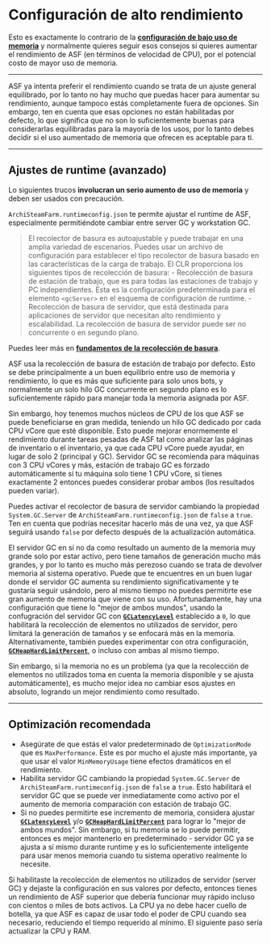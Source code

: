 # Configuración de alto rendimiento

Esto es exactamente lo contrario de la **[configuración de bajo uso de memoria](https://github.com/JustArchiNET/ArchiSteamFarm/wiki/Low-memory-setup-es-es)** y normalmente quieres seguir esos consejos si quieres aumentar el rendimiento de ASF (en términos de velocidad de CPU), por el potencial costo de mayor uso de memoria.

* * *

ASF ya intenta preferir el rendimiento cuando se trata de un ajuste general equilibrado, por lo tanto no hay mucho que puedas hacer para aumentar su rendimiento, aunque tampoco estás completamente fuera de opciones. Sin embargo, ten en cuenta que esas opciones no están habilitadas por defecto, lo que significa que no son lo suficientemente buenas para considerarlas equilibradas para la mayoría de los usos, por lo tanto debes decidir si el uso aumentado de memoria que ofrecen es aceptable para ti.

* * *

## Ajustes de runtime (avanzado)

Lo siguientes trucos **involucran un serio aumento de uso de memoria** y deben ser usados con precaución.

`ArchiSteamFarm.runtimeconfig.json` te permite ajustar el runtime de ASF, especialmente permitiéndote cambiar entre server GC y workstation GC.

> El recolector de basura es autoajustable y puede trabajar en una amplia variedad de escenarios. Puedes usar un archivo de configuración para establecer el tipo recolector de basura basado en las características de la carga de trabajo. El CLR proporciona los siguientes tipos de recolección de basura: - Recolección de basura de estación de trabajo, que es para todas las estaciones de trabajo y PC independientes. Esta es la configuración predeterminada para el elemento `<gcServer>` en el esquema de configuración de runtime. - Recolección de basura de servidor, que está destinada para aplicaciones de servidor que necesitan alto rendimiento y escalabilidad. La recolección de basura de servidor puede ser no concurrente o en segundo plano.

Puedes leer más en **[fundamentos de la recolección de basura](https://docs.microsoft.com/en-us/dotnet/standard/garbage-collection/fundamentals)**.

ASF usa la recolección de basura de estación de trabajo por defecto. Esto se debe principalmente a un buen equilibrio entre uso de memoria y rendimiento, lo que es más que suficiente para solo unos bots, y normalmente un solo hilo GC concurrente en segundo plano es lo suficientemente rápido para manejar toda la memoria asignada por ASF.

Sin embargo, hoy tenemos muchos núcleos de CPU de los que ASF se puede beneficiarse en gran medida, teniendo un hilo GC dedicado por cada CPU vCore que esté disponible. Esto puede mejorar enormemente el rendimiento durante tareas pesadas de ASF tal como analizar las páginas de inventario o el inventario, ya que cada CPU vCore puede ayudar, en lugar de solo 2 (principal y GC). Servidor GC se recomienda para máquinas con 3 CPU vCores y más, estación de trabajo GC es forzado automáticamente si tu máquina solo tiene 1 CPU vCore, si tienes exactamente 2 entonces puedes considerar probar ambos (los resultados pueden variar).

Puedes activar el recolector de basura de servidor cambiando la propiedad `System.GC.Server` de `ArchiSteamFarm.runtimeconfig.json` de `false` a `true`. Ten en cuenta que podrías necesitar hacerlo más de una vez, ya que ASF seguirá usando `false` por defecto después de la actualización automática.

El servidor GC en sí no da como resultado un aumento de la memoria muy grande solo por estar activo, pero tiene tamaños de generación mucho más grandes, y por lo tanto es mucho más perezoso cuando se trata de devolver memoria al sistema operativo. Puede que te encuentres en un buen lugar donde el servidor GC aumenta su rendimiento significativamente y te gustaría seguir usándolo, pero al mismo tiempo no puedes permitirte ese gran aumento de memoria que viene con su uso. Afortunadamente, hay una configuración que tiene lo "mejor de ambos mundos", usando la confugración del servidor GC con **[`GCLatencyLevel`](https://github.com/JustArchiNET/ArchiSteamFarm/wiki/Low-memory-setup-es-es#gclatencylevel)** establecido a `0`, lo que habilitará la recolección de elementos no utilizados de servidor, pero limitará la generación de tamaños y se enfocará más en la memoria. Alternativamente, también puedes experimentar con otra configuración, **[`GCHeapHardLimitPercent`](https://github.com/JustArchiNET/ArchiSteamFarm/wiki/Low-memory-setup-es-es#gcheaphardlimitpercent)**, o incluso con ambas al mismo tiempo.

Sin embargo, si la memoria no es un problema (ya que la recolección de elementos no utilizados toma en cuenta la memoria disponible y se ajusta automáticamente), es mucho mejor idea no cambiar esos ajustes en absoluto, logrando un mejor rendimiento como resultado.

* * *

## Optimización recomendada

- Asegúrate de que estás el valor predeterminado de `OptimizationMode` que es `MaxPerformance`. Este es por mucho el ajuste más importante, ya que usar el valor `MinMemoryUsage` tiene efectos dramáticos en el rendimiento.
- Habilita servidor GC cambiando la propiedad `System.GC.Server` de `ArchiSteamFarm.runtimeconfig.json` de `false` a `true`. Esto habilitará el servidor GC que se puede ver inmediatamente como activo por el aumento de memoria comparación con estación de trabajo GC.
- Si no puedes permitirte ese incremento de memoria, considera ajustar **[`GCLatencyLevel`](https://github.com/JustArchiNET/ArchiSteamFarm/wiki/Low-memory-setup#gclatencylevel)** y/o **[`GCHeapHardLimitPercent`](https://github.com/JustArchiNET/ArchiSteamFarm/wiki/Low-memory-setup#gcheaphardlimitpercent)** para lograr lo "mejor de ambos mundos". Sin embargo, si tu memoria se lo puede permitir, entonces es mejor mantenerlo en predeterminado - servidor GC ya se ajusta a sí mismo durante runtime y es lo suficientemente inteligente para usar menos memoria cuando tu sistema operativo realmente lo necesite.

Si habilitaste la recolección de elementos no utilizados de servidor (server GC) y dejaste la configuración en sus valores por defecto, entonces tienes un rendimiento de ASF superior que debería funcionar muy rápido incluso con cientos o miles de bots activos. La CPU ya no debe hacer cuello de botella, ya que ASF es capaz de usar todo el poder de CPU cuando sea necesario, reduciendo el tiempo requerido al mínimo. El siguiente paso sería actualizar la CPU y RAM.